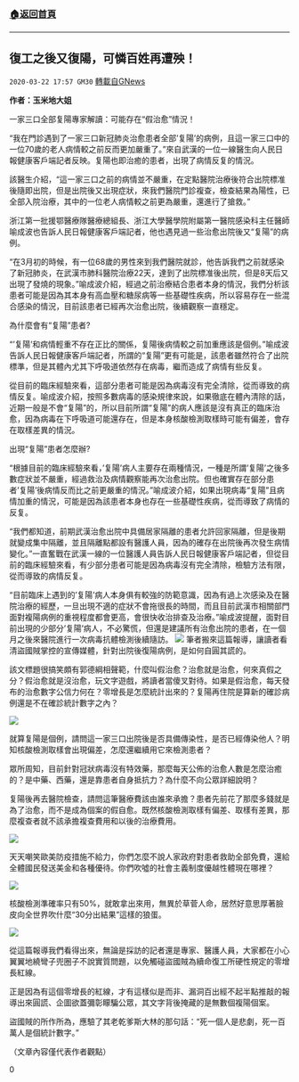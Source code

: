 ###  [:house:返回首頁](https://github.com/ourhimalayas/txt)
---

## 復工之後又復陽，可憐百姓再遭殃！
`2020-03-22 17:57 GM30` [轉載自GNews](https://gnews.org/zh-hant/148439/)

**作者：玉米地大姐**

一家三口全部复陽專家解讀：可能存在“假治愈”情況！

“我在門診遇到了一家三口新冠肺炎治愈患者全部’复陽’的病例，且這一家三口中的一位70歲的老人病情較之前反而更加嚴重了。”來自武漢的一位一線醫生向人民日報健康客戶端記者反映。复陽也即治癒的患者，出現了病情反复的情況。

該醫生介紹，“這一家三口之前的病情並不嚴重，在定點醫院治療後符合出院標准後隨即出院，但是出院後又出現症狀，來我們醫院門診複查，檢查結果為陽性，已全部入院治療，其中的一位老人病情較之前更為嚴重，還進行了搶救。”

浙江第一批援鄂醫療隊醫療總組長、浙江大學醫學院附屬第一醫院感染科主任醫師喻成波也告訴人民日報健康客戶端記者，他也遇見過一些治愈出院後又“复陽”的病例。

“在3月初的時候，有一位68歲的男性來到我們醫院就診，他告訴我們之前就感染了新冠肺炎，在武漢市肺科醫院治療22天，達到了出院標准後出院，但是8天后又出現了發燒的現象。”喻成波介紹，經過之前治療結合患者本身的情況，我們分析該患者可能是因為其本身有高血壓和糖尿病等一些基礎性疾病，所以容易存在一些混合感染的情況，目前該患者已經再次治愈出院，後續觀察一直穩定。

為什麼會有“复陽”患者?

“’复陽’和病情輕重不存在正比的關係，复陽後病情較之前加重應該是個例。”喻成波告訴人民日報健康客戶端記者，所謂的“复陽”更有可能是，該患者雖然符合了出院標準，但是其體內尤其下呼吸道依然存在病毒，繼而造成了病情有些反复。

從目前的臨床經驗來看，這部分患者可能是因為病毒沒有完全清除，從而導致的病情反复。喻成波介紹，按照多數病毒的感染規律來說，如果徹底在體內清除的話，近期一般是不會“复陽”的，所以目前所謂“复陽”的病人應該是沒有真正的臨床治愈，因為病毒在下呼吸道可能還存在，但是本身核酸檢測取樣時可能有偏差，會存在取樣差異的情況。

出現“复陽”患者怎麼辦?

“根據目前的臨床經驗來看，’复陽’病人主要存在兩種情況，一種是所謂’复陽’之後多數症狀並不嚴重，經過救治及病情觀察能再次治愈出院。但也確實存在部分患者’复陽’後病情反而比之前更嚴重的情況。”喻成波介紹，如果出現病毒“复陽”且病情加重的情況，可能是因為該患者本身也存在一些基礎性疾病，從而導致了病情的反复。

“我們都知道，前期武漢治愈出院中具備居家隔離的患者允許回家隔離，但是後期就變成集中隔離，並且隔離點都設有醫護人員，因為的確存在出院後再次發生病情變化。”一直奮戰在武漢一線的一位醫護人員告訴人民日報健康客戶端記者，但從目前的臨床經驗來看，有少部分患者可能是因為病毒沒有完全清除，檢驗方法有限，從而導致的病情反复。

“目前臨床上遇到的’复陽’病人本身俱有較強的防範意識，因為有過上次感染及在醫院治療的經歷，一旦出現不適的症狀不會拖很長的時間，而且目前武漢市相關部門面對複陽病例的重視程度都會更高，會很快收治排查及治療。”喻成波提醒，面對目前出現的少部分’复陽’病人，不必驚慌，但還是建議所有治愈出院的患者，在一個月之後來醫院進行一次病毒抗體檢測後續隨訪。
![](https://s3-ap-northeast-1.amazonaws.com/news.guo.offload.media/wp-content/uploads/2020/03/22021430/1-1-40.jpg)
筆者搬來這篇報導，讓讀者看清盜國賊掌控的宣傳媒體，針對出院後復陽病例，是如何自圓其謊的。

該文標題很搞笑頗有郭德綱相聲範，什麼叫假治愈？治愈就是治愈，何來真假之分？假治愈就是沒治愈，玩文字遊戲，將讀者當傻叉對待。如果是假治愈，每天發布的治愈數字公信力何在？零增長是怎麼統計出來的？复陽再住院是算新的確診病例還是不在確診統計數字之內？

![](https://s3-ap-northeast-1.amazonaws.com/news.guo.offload.media/wp-content/uploads/2020/03/22021403/2-4-24.jpg)

就算复陽是個例，請問這一家三口出院後是否具備傳染性，是否已經傳染他人？明知核酸檢測取樣會出現偏差，怎麼還繼續用它來檢測患者？

眾所周知，目前針對冠狀病毒沒有特效藥，那麼每天公佈的治愈人數是怎麼治癒的？是中藥、西藥，還是靠患者自身抵抗力？為什麼不向公眾詳細說明？

复陽後再去醫院檢查，請問這筆醫療費該由誰來承擔？患者先前花了那麼多錢就是為了治愈，而不是成為個案的假自愈。既然核酸檢測取樣有偏差、取樣有差異，那麼複查者就不該承擔複查費用和以後的治療費用。

![](https://s3-ap-northeast-1.amazonaws.com/news.guo.offload.media/wp-content/uploads/2020/03/22021451/3-54.jpg)

天天嘲笑歐美防疫措施不給力，你們怎麼不說人家政府對患者救助全部免費，還給全體國民發送美金和各種優待。你們吹噓的社會主義制度優越性體現在哪裡？

![](https://s3-ap-northeast-1.amazonaws.com/news.guo.offload.media/wp-content/uploads/2020/03/22021511/4-1-9.jpg)

核酸檢測準確率只有50%，就敢拿出來用，無異於草菅人命，居然好意思厚著臉皮向全世界吹什麼“30分出結果”這樣的狼蛋。

![](https://s3-ap-northeast-1.amazonaws.com/news.guo.offload.media/wp-content/uploads/2020/03/22021629/5-2-8.jpg)

從這篇報導我們看得出來，無論是採訪的記者還是專家、醫護人員，大家都在小心翼翼地繞彎子兜圈子不說實質問題，以免觸碰盜國賊為續命復工所硬性規定的零增長紅線。

正是因為有這個零增長的紅線，才有這樣似是而非、漏洞百出經不起半點推敲的報導出來圓謊、企圖欲蓋彌彰矇騙公眾，其文字背後掩藏的是無數個複陽個案。

盜國賊的所作所為，應驗了其老乾爹斯大林的那句話：“死一個人是悲劇，死一百萬人是個統計數字。”

（文章內容僅代表作者觀點）

0
